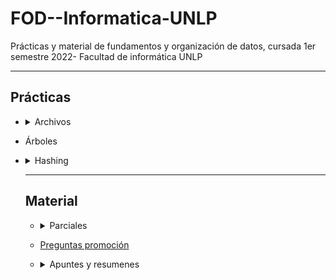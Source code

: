 # FOD--Informatica-UNLP
Prácticas y material de fundamentos y organización de datos, cursada 1er semestre 2022- Facultad de informática UNLP

----
## Prácticas ##
* <details>
  <summary> Archivos </summary>
  
  * [Práctica 1](https://github.com/ssofiaavila/FOD--Informatica-UNLP/tree/main/Pr%C3%A1cticas/Archivos/Pr%C3%A1ctica%201)
  * [Práctica 2](https://github.com/ssofiaavila/FOD--Informatica-UNLP/tree/main/Pr%C3%A1cticas/Archivos/Pr%C3%A1ctica%202)
  * [Práctica 3](https://github.com/ssofiaavila/FOD--Informatica-UNLP/tree/main/Pr%C3%A1cticas/Archivos/Pr%C3%A1ctica%203)
  * <details>
    <summary> Algoritmos</summary>
    
    * [Alta lista enlazada](https://github.com/ssofiaavila/FOD--Informatica-UNLP/blob/main/Pr%C3%A1cticas/Archivos/Alta%20lista%20enlazada.pas)
    * [Baja lógica](https://github.com/ssofiaavila/FOD--Informatica-UNLP/blob/main/Pr%C3%A1cticas/Archivos/Baja%20l%C3%B3gica.pas)
    * [Corte de control](https://github.com/ssofiaavila/FOD--Informatica-UNLP/blob/main/Pr%C3%A1cticas/Archivos/Corte%20de%20control.pas)
    * [Eliminación lista enlazada](https://github.com/ssofiaavila/FOD--Informatica-UNLP/blob/main/Pr%C3%A1cticas/Archivos/Eliminacion%20lista%20enlazada.pas)
    * [Maestro](https://github.com/ssofiaavila/FOD--Informatica-UNLP/blob/main/Pr%C3%A1cticas/Archivos/Maestro.pas)
    * [Merge N detalles con repetidos](https://github.com/ssofiaavila/FOD--Informatica-UNLP/blob/main/Pr%C3%A1cticas/Archivos/Merge%20N%20detalles%20con%20repetidos.pas)
    * [Operaciones básicas](https://github.com/ssofiaavila/FOD--Informatica-UNLP/blob/main/Pr%C3%A1cticas/Archivos/Operaciones%20b%C3%A1sicas.pas)
    </details>
   </details>
* Árboles
* <details>
  <summary> Hashing </summary>
  
  * [Práctica 5](https://github.com/ssofiaavila/FOD--Informatica-UNLP/blob/main/Pr%C3%A1cticas/Hashing/Pr%C3%A1ctica%205.pdf)
  
  * [Calculadora funciones hashing](https://github.com/ssofiaavila/FOD--Informatica-UNLP/blob/main/Pr%C3%A1cticas/Hashing/calculadoraFuncionHashing.pas)
  </details>
  
  
  ------
  ## Material ##
  * <details>
    <summary> Parciales </summary>
  
    * [Enunciados de parciales viejos](https://github.com/ssofiaavila/FOD--Informatica-UNLP/blob/main/Parciales/Enunciados%20parciales%20viejos.pdf)
    * [Resolución parciales viejos- archivos](https://github.com/ssofiaavila/FOD--Informatica-UNLP/tree/main/Parciales/Resoluci%C3%B3n%20parciales%20viejos-%20archivos)
    * <details>
      <summary> Primera fecha</summary>
      
      * [Enunciado](https://github.com/ssofiaavila/FOD--Informatica-UNLP/blob/main/Parciales/Parcial%20primera%20fecha%207-6-22.pdf)
      * [Resolución archivos](https://github.com/ssofiaavila/FOD--Informatica-UNLP/blob/main/Parciales/parcial1.pas)
      </details>
    * <details>
      <summary> Segunda fecha </summary>
    
      * [Enunciado](https://github.com/ssofiaavila/FOD--Informatica-UNLP/blob/main/Parciales/Parcial%20segunda%20fecha%2028-6-22.pdf)
      * [Resolución archivos](https://github.com/ssofiaavila/FOD--Informatica-UNLP/blob/main/Parciales/parcial2.pas)
    </details>
   </details>
   
  * [Preguntas promoción](https://github.com/ssofiaavila/FOD--Informatica-UNLP/blob/main/Parciales/Preguntas%20promoci%C3%B3n.pdf) 
  * <details>
    <summary>Apuntes y resumenes</summary> 
  
    * [Apunte hashing](https://github.com/ssofiaavila/FOD--Informatica-UNLP/blob/main/Apuntes%20%2B%20resumenes/Apunte%20hashing%20otro.pdf)
    * [Resumen materia](https://github.com/ssofiaavila/FOD--Informatica-UNLP/blob/main/Apuntes%20%2B%20resumenes/Resumen%20FOD.pdf)
    * [Apunte hashing, cátedra](https://github.com/ssofiaavila/FOD--Informatica-UNLP/blob/main/Apuntes%20%2B%20resumenes/Resumen%20c%C3%A1tedra%20hashing.pdf)
    * [Resumen práctica árboles](https://github.com/ssofiaavila/FOD--Informatica-UNLP/blob/main/Apuntes%20%2B%20resumenes/Resumen%20pr%C3%A1ctica%20%C3%A1rboles.pdf)
    * [Tesis de HEA](https://github.com/ssofiaavila/FOD--Informatica-UNLP/blob/main/Apuntes%20%2B%20resumenes/Tesis%20de%20HEA.pdf)
  </details>
  
  
  
 
   
    

